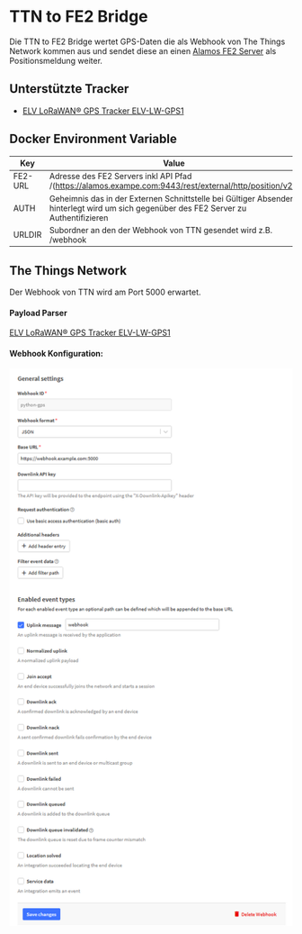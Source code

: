 # TTN to FE2 Bridge

Die TTN to FE2 Bridge wertet GPS-Daten die als Webhook von The Things Network kommen aus und sendet diese an einen [Alamos FE2 Server](https://alamos.gmbh/) als Positionsmeldung weiter.

## Unterstützte Tracker
- [ELV LoRaWAN® GPS Tracker ELV-LW-GPS1](https://de.elv.com/elv-bausatz-lorawan-gps-tracker-elv-lw-gps1-157519)


## Docker Environment Variable
|Key|Value|
|-----|-----|
|FE2-URL|Adresse des FE2 Servers inkl API Pfad /(https://alamos.exampe.com:9443/rest/external/http/position/v2/)|
|AUTH|Geheimnis das in der Externen Schnittstelle bei Gültiger Absender hinterlegt wird um sich gegenüber des FE2 Server zu Authentifizieren|
|URLDIR|Subordner an den der Webhook von TTN gesendet wird z.B. /webhook|

## The Things Network
Der Webhook von TTN wird am Port 5000 erwartet.

#### Payload Parser
[ELV LoRaWAN® GPS Tracker ELV-LW-GPS1](https://github.com/lasergraph/ttn-to-fe2-bridge/blob/e07ee6f1cc6b7f95129ffa3849a7f9500e305adf/ttn/ttn_payload-parser.js)

#### Webhook Konfiguration:
<img src="https://raw.githubusercontent.com/lasergraph/ttn-to-fe2-bridge/00d033aedc362003f727467202454ac7c93857b3/ttn/config_webhook.png">
